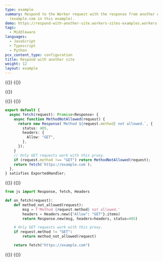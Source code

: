 ```yaml
---
type: example
summary: Respond to the Worker request with the response from another website
  (example.com in this example).
demo: https://respond-with-another-site.workers-sites-examples.workers.dev
tags:
  - Middleware
languages:
  - JavaScript
  - Typescript
  - Python
pcx_content_type: configuration
title: Respond with another site
weight: 12
layout: example
---
```


{{<tabs labels="js | ts | py">}}
{{<tab label="js" default="true">}}

{{<render file="_respond-another-site-example-js.md">}}

{{</tab>}}
{{<tab label="ts">}}

```ts
export default {
  async fetch(request): Promise<Response> {
    async function MethodNotAllowed(request) {
      return new Response(`Method ${request.method} not allowed.`, {
        status: 405,
        headers: {
          Allow: "GET",
        },
      });
    }
    // Only GET requests work with this proxy.
    if (request.method !== "GET") return MethodNotAllowed(request);
    return fetch(`https://example.com`);
  },
} satisfies ExportedHandler;
```

{{</tab>}}
{{<tab label="py">}}

```py
from js import Response, fetch, Headers

def on_fetch(request):
    def method_not_allowed(request):
        msg = f'Method {request.method} not allowed.'
        headers = Headers.new({"Allow": "GET"}.items)
        return Response.new(msg, headers=headers, status=405)

    # Only GET requests work with this proxy.
    if request.method != "GET":
        return method_not_allowed(request)

    return fetch("https://example.com")
```

{{</tab>}}
{{</tabs>}}
